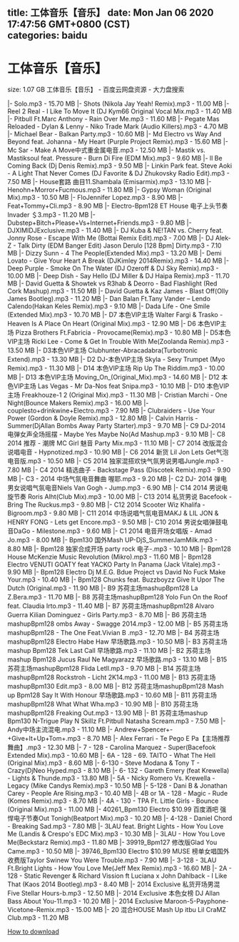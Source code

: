 
title: 工体音乐【音乐】
date: Mon Jan 06 2020 17:47:56 GMT+0800 (CST)    
categories: baidu
---

# 工体音乐【音乐】
size: 1.07 GB
 工体音乐【音乐】 - 百度云网盘资源 - 大力盘搜索
 
|- Solo.mp3 - 15.70 MB
|- Shots (Nikola Jay Yeah! Remix).mp3 - 11.00 MB
|- Reel 2 Real - I Like To Move It (DJ Kym66 Original Vocal Mix.mp3 - 11.40 MB
|- Pitbull Ft.Marc Anthony - Rain Over Me.mp3 - 11.60 MB
|- Pegate Mas Reloaded - Dylan &amp; Lenny - Niko Trade Mark (Audio Killers).mp3 - 4.70 MB
|- Michael Bear - Balkan Party.mp3 - 10.60 MB
|- Md Electro vs Way And Beyond feat. Johanna - My Heart (Purple Project Remix).mp3 - 15.60 MB
|- Mc Sar -  Make A Move中式重金属电音.mp3 - 12.50 MB
|- Mastik vs. Mastiksoul feat. Pressure - Burn Di Fire (EDM Mix).mp3 - 9.60 MB
|- ll Be Coming Back (Dj Denis  Remix).mp3 - 9.50 MB
|- Linkin Park feat. Steve Aoki - A Light That Never Comes (DJ Favorite & DJ Zhukovsky Radio Edit).mp3 - 7.50 MB
|- House套路 曲目11.Shambala (Emisarmix).mp3 - 13.10 MB
|- Henohn+Morror+Fucmous.mp3 - 11.80 MB
|- Gypsy Woman (Original Mix).mp3 - 10.50 MB
|- FloJennifer Lopez.mp3 - 8.90 MB
|- Feat+Tommy+Cli.mp3 - 8.90 MB
|- Electro-Bpm128 ET House 电子上头节奏 Invader ＄3.mp3 - 11.20 MB
|- Dubstep+Bitch+Please+Vs+Internet+Friends.mp3 - 9.80 MB
|- DJXIMIDJExclusive.mp3 - 11.40 MB
|- DJ Kuba & NE!TAN vs. Cherry feat. Jonny Rose - Escape With Me (Bottai Remix Edit).mp3 - 7.00 MB
|- DJ Alek-Z - Talk Dirty (EDM Banger Edit) Jason Derulo [128 Bpm] Dirty.mp3 - 7.10 MB
|- Dizzy Sunn - 4 The People(Extended Mix).mp3 - 13.20 MB
|- Demi Lovato - Give Your Heart A Break (DJKimley 2014Remix).mp3 - 14.40 MB
|- Deep Purple - Smoke On The Water (DJ Ozeroff & DJ Sky Remix).mp3 - 10.00 MB
|- Deep Dish - Say Hello (DJ Miller & DJ Haipa Remix).mp3 - 11.70 MB
|- David Guetta & Showtek vs R3hab & Deorro - Bad Flashlight (Red Cork Mashup).mp3 - 11.50 MB
|- David Guetta & Kaz James - Blast Off(Olly James Bootleg).mp3 - 11.20 MB
|- Dan Balan Ft.Tany Vander – Lendo Calendo(Hakan Keles Remix).mp3 - 9.10 MB
|- Dada Life - One Smile (Extended Mix).mp3 - 10.70 MB
|- D7 本色VIP主场  Walter Fargi & Trasko - Heaven Is A Place On Heart (Original Mix).mp3 - 12.90 MB
|- D6 本色VIP主场  Pizza Brothers Ft.Fabricia - Provocame(Remix).mp3 - 10.80 MB
|- D5本色VIP主场  Ricki Lee - Come & Get In Trouble With Me(Zoolanda Remix).mp3 - 13.50 MB
|- D3本色VIP主场  Clubhunter-Abracadabra(Turbotronic Extend).mp3 - 13.30 MB
|- D2 DJ-本色VIP主场  Skyla - Sexy Trumpet (Myo Remix).mp3 - 11.30 MB
|- D14 本色VIP主场  Rip Up The Riddim.mp3 - 10.00 MB
|- D13 本色VIP主场  Moving_On_(Original_Mix).mp3 - 14.60 MB
|- D12 本色VIP主场  Las Vegas - Mr Da-Nos feat Snipa.mp3 - 10.10 MB
|- D10 本色VIP主场 Freakhouze-1 2 (Original Mix).mp3 - 11.30 MB
|- Cristian Marchi - One Night(Bounce Makers Remix).mp3 - 16.00 MB
|- couplesto+drinkwine+Electro.mp3 - 7.90 MB
|- Clubraiders - Use Your Power (Gordon & Doyle Remix).mp3 - 12.80 MB
|- Calvin Harris - Summer(DjAllan Bombs Away Party Starter).mp3 - 9.70 MB
|- C9 DJ-2014 电弹女声全场摇摆 - Maybe Yes Maybe No(Ad Mashup.mp3 - 9.10 MB
|- C8  2014 推荐 - 潮牌 MC Girl 魅音 Party Mix.mp3 - 11.10 MB
|- C7  2014 改版混合说唱电音 - Hypnotized.mp3 - 10.90 MB
|- C6  2014 新货 Lil Jon Lets Get气泡电音版.mp3 - 10.50 MB
|- C5  2014 独家混搭欢快气氛男说男唱Jungle.mp3 - 7.80 MB
|- C4  2014 精选曲子 - Backstage Pass (Discotek Remix).mp3 - 9.90 MB
|- C3 - 2014 中场气氛电音舞曲 喔耶.mp3 - 9.20 MB
|- C2 DJ- 2014 弹电男女说唱气氛电音Niels Van Gogh - Jump.mp3 - 6.90 MB
|- C14  2014  男说电旋节奏 Roris Alht(Club Mix).mp3 - 10.00 MB
|- C13 2014 私货男说 Bacefook - Bring The Ruckus.mp3 - 9.80 MB
|- C12  2014 Scooter Wiz Khalifa - Bigroom.mp3 - 9.80 MB
|- C11  2014 中场说唱气氛电音MAKJ & LIL JON & HENRY FONG - Lets get Encore.mp3 - 9.50 MB
|- C10 2014 男说女唱弹鼓电音DaGo - Milestone.mp3 - 9.60 MB
|- C1  2014 电音开场女唱版 - Amad Jo.mp3 - 8.00 MB
|- Bpm130 国外Mash UP-DjS_SummerJamMilk.mp3 - 8.80 MB
|- Bpm128 独家合成开场 party rock 电子-.mp3 - 10.10 MB
|- Bpm128 House McKenzie Music Revolution (Mikro).mp3 - 11.60 MB
|- Bpm128 Electro VENUTI GOATY feat YACKO Party In Panama (Jack Vitale).mp3 - 9.90 MB
|- Bpm128 Electro Dj M.E.G. Bdue Project vs David No Fuck Make Your.mp3 - 10.40 MB
|- Bpm128 Chunks feat. Buzzboyzz Give It Upor The Dutch (Original.mp3 - 11.90 MB
|- B9 苏荷主场mashupBpm128  La Z.Bera.mp3 - 11.70 MB
|- B8 苏荷主场mashupBpm128 Yolo Fun On the Roof feat. Claudia Irto.mp3 - 11.40 MB
|- B7 苏荷主场mashupBpm128  Alvaro Guerra Kilian Dominguez - Girls Party.mp3 - 8.70 MB
|- B6 苏荷主场mashupBpm128 ombs Away - Swagge 2014.mp3 - 12.00 MB
|- B5 苏荷主场mashupBpm128  - The One Feat.Vivian B .mp3 - 12.70 MB
|- B4 苏荷主场mashupBpm128 Electro Habe Haw 早场歌路.mp3 - 10.50 MB
|- B3 苏荷主场mashup Bpm128 Tek Last Call 早场歌路.mp3 - 11.10 MB
|- B2 苏荷主场mashup Bpm128 Jucus Raul Ne Magyarazz 早场歌路.mp3 - 13.10 MB
|- B15 苏荷主场mashupBpm128  Flida Letll.mp3 - 9.70 MB
|- B14 苏荷主场mashupBpm128 Rockstroh - Licht 2K14.mp3 - 11.00 MB
|- B13 苏荷主场mashupBpm130 Edit.mp3 - 8.00 MB
|- B12 苏荷主场mashupBpm128 Mash up Bpm128 Say It With Honour 早场歌路.mp3 - 10.60 MB
|- B11 苏荷主场mashupBpm128 What What Wha.mp3 - 10.90 MB
|- B10 苏荷主场mashupBpm128 Freaking Out.mp3 - 13.90 MB
|- B1 苏荷主场mashup Bpm130  N-Trigue Play N Skillz Ft.Pitbull Natasha Scream.mp3 - 7.50 MB
|- Andy中场主流混电.mp3 - 11.10 MB
|- Andrew+Spencer+-+Give+It+Up+Tom+.mp3 - 8.70 MB
|- Alex Ferrari - Te Pego E Pa【主场推荐舞曲】.mp3 - 12.30 MB
|- 7 - 128 - Carolina Marquez - Super(Bacefook Extended Mix).mp3 - 10.60 MB
|- 6A - 128 - 69. TAITO - What The Hell (Original Mix).mp3 - 8.60 MB
|- 6-130 - Steve Modana & Tony T - Crazy(DjNeo Hyped.mp3 - 8.10 MB
|- 6- 132 - Gareth Emery (feat Krewella) - Lights & Thunde.mp3 - 13.80 MB
|- 5A - Nicky Romero Vs. Krewella - Legacy (Mike Candys Remix).mp3 - 10.50 MB
|- 5-128 - Dani B & Jonathan Carey - People Are Rising.mp3 - 10.40 MB
|- 4B or 1A - 128 - Magic - Rude (Komes Remix).mp3 - 8.70 MB
|- 4A - 130 - TPA Ft. Little Girls - Bounce (Original Mix).mp3 - 11.00 MB
|- 40261_Bpm130 Electro $10.99 百度酒吧 强悍电子节奏Out Tonigh(Beatport Mix).mp3 - 10.20 MB
|- 4-128 - Daniel Chord - Breaking Sad.mp3 - 7.80 MB
|- 3LAU feat. Bright Lights  - How You Love Me (Landis & Crespo's EDC Mix).mp3 - 10.30 MB
|- 3LAU - How You Love Me(Beckstarz Remix).mp3 - 11.80 MB
|- 39919_Bpm127  修改版Glad You Came.mp3 - 10.50 MB
|- 39746_Bpm130 Electro $10.99 MUSE 榜单女唱国外收费版Taylor Swinew You Were Trouble.mp3 - 7.90 MB
|- 3-128 - 3LAU Ft.Bright Lights - How You Love Me(Jeff Mex Remix).mp3 - 16.60 MB
|- 2A - 128 - Static Revenger & Richard Vission ft Luciana x John Dahlback - I Like That (Kaos 2014 Bootleg).mp3 - 8.40 MB
|- 2014 Exclusive 私货开场男混 Five Stellar Hours-b.mp3 - 12.50 MB
|- 2014 Exclusive 本色女榜 DJ Allan Bass About You-11.mp3 - 10.20 MB
|- 2014 Exclusive Maroon-5-Payphone-Vicetone-Remix.mp3 - 15.00 MB
|- 20 混合HOUSE Mash Up itbu Lil CraMZ Club.mp3 - 11.20 MB

[How to download](https://bpcam.bemobtrk.com/go/2ceec3aa-1ca2-46d6-b9ff-aaa5c184517c?jno=78)